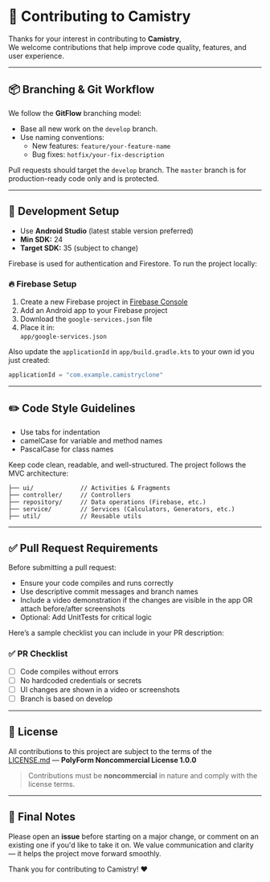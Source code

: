 # 🤝 Contributing to Camistry

Thanks for your interest in contributing to **Camistry**,   
We welcome contributions that help improve code quality, features, and user experience.

---

## 📦 Branching & Git Workflow

We follow the **GitFlow** branching model:

- Base all new work on the `develop` branch.
- Use naming conventions:
  - New features: `feature/your-feature-name`
  - Bug fixes: `hotfix/your-fix-description`

Pull requests should target the `develop` branch. The `master` branch is for production-ready code only and is protected.

---

## 🧪 Development Setup

- Use **Android Studio** (latest stable version preferred)
- **Min SDK:** 24  
- **Target SDK:** 35 (subject to change)

Firebase is used for authentication and Firestore. To run the project locally:

### 🔥 Firebase Setup

1. Create a new Firebase project in [Firebase Console](https://console.firebase.google.com/)
2. Add an Android app to your Firebase project
3. Download the `google-services.json` file
4. Place it in:  
   `app/google-services.json`

Also update the `applicationId` in `app/build.gradle.kts` to your own id you just created:

```kotlin
applicationId = "com.example.camistryclone"
```

---

## ✏️ Code Style Guidelines

- Use tabs for indentation
- camelCase for variable and method names
- PascalCase for class names

Keep code clean, readable, and well-structured. The project follows the MVC architecture:

```
├── ui/             // Activities & Fragments
├── controller/     // Controllers
├── repository/     // Data operations (Firebase, etc.)
├── service/        // Services (Calculators, Generators, etc.)
├── util/           // Reusable utils
```

---

## ✅ Pull Request Requirements

Before submitting a pull request:

- Ensure your code compiles and runs correctly
- Use descriptive commit messages and branch names
- Include a video demonstration if the changes are visible in the app 
  OR attach before/after screenshots
- Optional: Add UnitTests for critical logic

Here’s a sample checklist you can include in your PR description:

### ✅ PR Checklist
- [ ] Code compiles without errors
- [ ] No hardcoded credentials or secrets
- [ ] UI changes are shown in a video or screenshots
- [ ] Branch is based on develop

---

## 📜 License

All contributions to this project are subject to the terms of the  
[LICENSE.md](./LICENSE.md) — **PolyForm Noncommercial License 1.0.0**

> Contributions must be **noncommercial** in nature and comply with the license terms.

---

## 🙌 Final Notes

Please open an **issue** before starting on a major change, or comment on an existing one if you'd like to take it on. We value communication and clarity — it helps the project move forward smoothly.

Thank you for contributing to Camistry! ❤️
